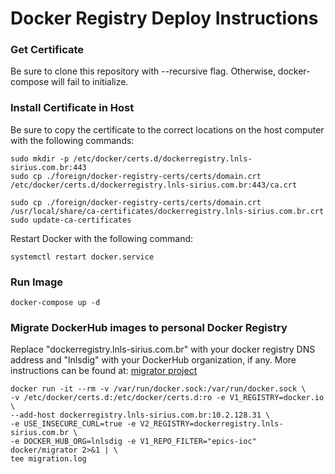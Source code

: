 Docker Registry Deploy Instructions
================================

### Get Certificate

Be sure to clone this repository with --recursive flag.
Otherwise, docker-compose will fail to initialize.

### Install Certificate in Host

Be sure to copy the certificate to the correct locations
on the host computer with the following commands:

    sudo mkdir -p /etc/docker/certs.d/dockerregistry.lnls-sirius.com.br:443
    sudo cp ./foreign/docker-registry-certs/certs/domain.crt /etc/docker/certs.d/dockerregistry.lnls-sirius.com.br:443/ca.crt

    sudo cp ./foreign/docker-registry-certs/certs/domain.crt /usr/local/share/ca-certificates/dockerregistry.lnls-sirius.com.br.crt
    sudo update-ca-certificates

Restart Docker with the following command:

    systemctl restart docker.service

### Run Image

    docker-compose up -d

### Migrate DockerHub images to personal Docker Registry

Replace "dockerregistry.lnls-sirius.com.br" with your docker registry
DNS address and "lnlsdig" with your DockerHub organization, if any.
More instructions can be found at: [migrator project](https://github.com/docker/migrator)

    docker run -it --rm -v /var/run/docker.sock:/var/run/docker.sock \
    -v /etc/docker/certs.d:/etc/docker/certs.d:ro -e V1_REGISTRY=docker.io \
    --add-host dockerregistry.lnls-sirius.com.br:10.2.128.31 \
    -e USE_INSECURE_CURL=true -e V2_REGISTRY=dockerregistry.lnls-sirius.com.br \
    -e DOCKER_HUB_ORG=lnlsdig -e V1_REPO_FILTER="epics-ioc" docker/migrator 2>&1 | \
    tee migration.log
